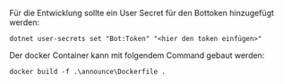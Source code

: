 Für die Entwicklung sollte ein User Secret für den Bottoken hinzugefügt werden: 
```
dotnet user-secrets set "Bot:Token" "<hier den token einfügen>"
``` 

Der docker Container kann mit folgendem Command gebaut werden:
```
docker build -f .\announce\Dockerfile .
```